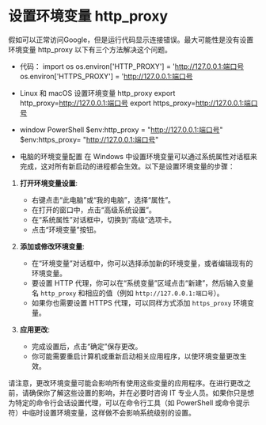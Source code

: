 # 设置环境变量 http_proxy

假如可以正常访问Google，但是运行代码显示连接错误。最大可能性是没有设置环境变量 http_proxy
以下有三个方法解决这个问题。

- 代码：
import  os os.environ['HTTP_PROXY'] = 'http://127.0.0.1:端口号
os.environ['HTTPS_PROXY'] = 'http://127.0.0.1:端口号

- Linux 和 macOS 设置环境变量 http_proxy
export http_proxy=http://127.0.0.1:端口号
export https_proxy=http://127.0.0.1:端口号

- window PowerShell
$env:http_proxy = "http://127.0.0.1:端口号"
$env:https_proxy= "http://127.0.0.1:端口号"


- 电脑的环境变量配置
在 Windows 中设置环境变量可以通过系统属性对话框来完成，这对所有新启动的进程都会生效。以下是设置环境变量的步骤：

1. **打开环境变量设置**:
   - 右键点击“此电脑”或“我的电脑”，选择“属性”。
   - 在打开的窗口中，点击“高级系统设置”。
   - 在“系统属性”对话框中，切换到“高级”选项卡。
   - 点击“环境变量”按钮。

2. **添加或修改环境变量**:
   - 在“环境变量”对话框中，你可以选择添加新的环境变量，或者编辑现有的环境变量。
   - 要设置 HTTP 代理，你可以在“系统变量”区域点击“新建”，然后输入变量名 `http_proxy` 和相应的值（例如 `http://127.0.0.1:端口号`）。
   - 如果你也需要设置 HTTPS 代理，可以同样方式添加 `https_proxy` 环境变量。

3. **应用更改**:
   - 完成设置后，点击“确定”保存更改。
   - 你可能需要重启计算机或重新启动相关应用程序，以使环境变量更改生效。

请注意，更改环境变量可能会影响所有使用这些变量的应用程序。在进行更改之前，请确保你了解这些设置的影响，并在必要时咨询 IT 专业人员。如果你只是想为特定的命令行会话设置代理，可以在命令行工具（如 PowerShell 或命令提示符）中临时设置环境变量，这样做不会影响系统级别的设置。